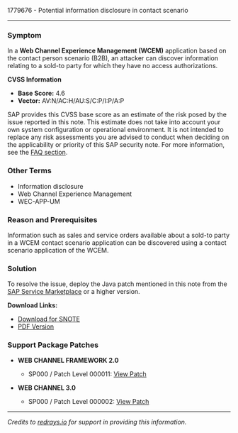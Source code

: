 1779676 - Potential information disclosure in contact scenario

---

### Symptom

In a **Web Channel Experience Management (WCEM)** application based on the contact person scenario (B2B), an attacker can discover information relating to a sold-to party for which they have no access authorizations.

**CVSS Information**

- **Base Score:** 4.6
- **Vector:** AV:N/AC:H/AU:S/C:P/I:P/A:P

SAP provides this CVSS base score as an estimate of the risk posed by the issue reported in this note. This estimate does not take into account your own system configuration or operational environment. It is not intended to replace any risk assessments you are advised to conduct when deciding on the applicability or priority of this SAP security note. For more information, see the [FAQ section](https://service.sap.com/securitynotes/).

### Other Terms

- Information disclosure
- Web Channel Experience Management
- WEC-APP-UM

### Reason and Prerequisites

Information such as sales and service orders available about a sold-to party in a WCEM contact scenario application can be discovered using a contact scenario application of the WCEM.

### Solution

To resolve the issue, deploy the Java patch mentioned in this note from the [SAP Service Marketplace](https://me.sap.com/) or a higher version.

**Download Links:**

- [Download for SNOTE](https://notesdownloads.sap.com/note/0040000017542682017)
- [PDF Version](https://userapps.support.sap.com/sap/support/sfm/notes/print/0001779676?language=en-US&token=C0540BFC5DFADBF937478653E8E14A4E)

### Support Package Patches

- **WEB CHANNEL FRAMEWORK 2.0**
  - SP000 / Patch Level 000011: [View Patch](https://userapps.support.sap.com/sap/support/swdc/notes?cvnr=01200314690200015871&support_package=SP000&patch_level=000011)

- **WEB CHANNEL 3.0**
  - SP000 / Patch Level 000002: [View Patch](https://userapps.support.sap.com/sap/support/swdc/notes?cvnr=67837800100200021289&support_package=SP000&patch_level=000002)

---

*Credits to [redrays.io](https://redrays.io) for support in providing this information.*